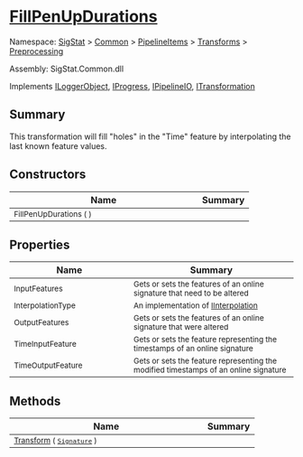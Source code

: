 # [FillPenUpDurations](./FillPenUpDurations.md)

Namespace: [SigStat]() > [Common](./../../../README.md) > [PipelineItems]() > [Transforms]() > [Preprocessing](./README.md)

Assembly: SigStat.Common.dll

Implements [ILoggerObject](./../../../ILoggerObject.md), [IProgress](./../../../Helpers/IProgress.md), [IPipelineIO](./../../../Pipeline/IPipelineIO.md), [ITransformation](./../../../ITransformation.md)

## Summary
This transformation will fill "holes" in the "Time" feature by interpolating the last known  feature values.

## Constructors

| Name | Summary | 
| --- | --- | 
| <sub>FillPenUpDurations (  )</sub><img width=180>| <sub></sub>| <br>


## Properties

| Name | Summary | 
| --- | --- | 
| <sub>InputFeatures</sub><img width=180>| <sub>Gets or sets the features of an online signature that need to be altered</sub>| <br>
| <sub>InterpolationType</sub><img width=180>| <sub>An implementation of [IInterpolation](https://github.com/hargitomi97/sigstat/blob/master/docs/md/SigStat/Common/PipelineItems/Transforms/Preprocessing/IInterpolation.md)</sub>| <br>
| <sub>OutputFeatures</sub><img width=180>| <sub>Gets or sets the features of an online signature that were altered</sub>| <br>
| <sub>TimeInputFeature</sub><img width=180>| <sub>Gets or sets the feature representing the timestamps of an online signature</sub>| <br>
| <sub>TimeOutputFeature</sub><img width=180>| <sub>Gets or sets the feature representing the modified timestamps of an online signature</sub>| <br>


## Methods

| Name | Summary | 
| --- | --- | 
| <sub>[Transform](./Methods/FillPenUpDurations-100663741.md) ( [`Signature`](./../../../Signature.md) )</sub><img width=180>| <sub></sub>| <br>


